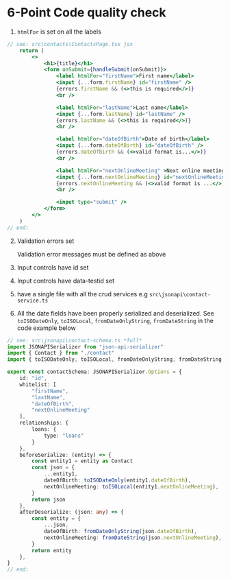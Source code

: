 # 6-Point Code quality check

1. `htmlFor` is set on all the labels

```jsx
// see: src\contacts\ContactsPage.tsx jsx
    return (
        <>
            <h1>{title}</h1>
            <form onSubmit={handleSubmit(onSubmit)}>
                <label htmlFor="firstName">First name</label>
                <input {...form.firstName} id="firstName" />
                {errors.firstName && (<>this is required</>)}
                <br />

                <label htmlFor="lastName">Last name</label>
                <input {...form.lastName} id="lastName" />
                {errors.lastName && (<>this is required</>)}
                <br />

                <label htmlFor="dateOfBirth">Date of birth</label>
                <input {...form.dateOfBirth} id="dateOfBirth" />
                {errors.dateOfBirth && (<>valid format is...</>)}
                <br />

                <label htmlFor="nextOnlineMeeting" >Next online meeting</label>
                <input {...form.nextOnlineMeeting} id="nextOnlineMeeting" />
                {errors.nextOnlineMeeting && (<>valid format is ...</>)}
                <br />

                <input type="submit" />
            </form>
        </>
    )
// end:
```

2. Validation errors set

   Validation error messages must be defined as above

3. Input controls have id set

4. Input controls have data-testid set

5. have a single file with all the crud services e.g `src\jsonapi\contact-service.ts`

6. All the date fields have been properly serialized and deserialized. See `toISODateOnly`, `toISOLocal`, `fromDateOnlyString`, `fromDateString` in the code example below

```ts
// see: src\jsonapi\contact-schema.ts *full*
import JSONAPISerializer from "json-api-serializer"
import { Contact } from "./contact"
import { toISODateOnly, toISOLocal, fromDateOnlyString, fromDateString } from "../common/contexts/use-axios/jsonapi/jsonapi-date"

export const contactSchema: JSONAPISerializer.Options = {
    id: "id",
    whitelist: [
        "firstName",
        "lastName",
        "dateOfBirth",
        "nextOnlineMeeting"
    ],
    relationships: {
        loans: {
            type: "loans"
        }
    },
    beforeSerialize: (entity) => {
        const entity1 = entity as Contact
        const json = {
            ...entity1,
            dateOfBirth: toISODateOnly(entity1.dateOfBirth),
            nextOnlineMeeting: toISOLocal(entity1.nextOnlineMeeting),
        }
        return json
    },
    afterDeserialize: (json: any) => {
        const entity = {
            ...json,
            dateOfBirth: fromDateOnlyString(json.dateOfBirth),
            nextOnlineMeeting: fromDateString(json.nextOnlineMeeting),
        }
        return entity
    },
}
// end:
```
